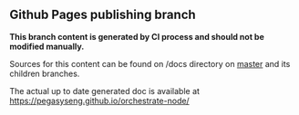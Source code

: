 ## Github Pages publishing branch

**This branch content is generated by CI process and should not be modified manually.**

Sources for this content can be found on /docs directory on
[master](https://github.com/PegaSysEng/orchestrate-node/tree/master/docs) and its children branches.

The actual up to date generated doc is available at https://pegasyseng.github.io/orchestrate-node/
